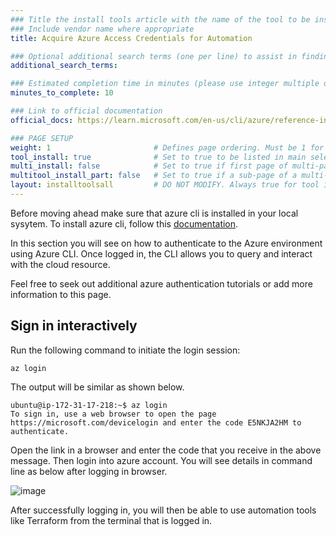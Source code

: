 ```yaml
---
### Title the install tools article with the name of the tool to be installed
### Include vendor name where appropriate
title: Acquire Azure Access Credentials for Automation

### Optional additional search terms (one per line) to assist in finding the article
additional_search_terms:

### Estimated completion time in minutes (please use integer multiple of 5)
minutes_to_complete: 10

### Link to official documentation
official_docs: https://learn.microsoft.com/en-us/cli/azure/reference-index?view=azure-cli-latest#az-login

### PAGE SETUP
weight: 1                       # Defines page ordering. Must be 1 for first (or only) page.
tool_install: true              # Set to true to be listed in main selection page, else false
multi_install: false            # Set to true if first page of multi-page article, else false
multitool_install_part: false   # Set to true if a sub-page of a multi-page article, else false
layout: installtoolsall         # DO NOT MODIFY. Always true for tool install articles
---
```


Before moving ahead make sure that azure cli is installed in your local sysytem. To install azure cli, follow this [documentation](/install-guides/azure-cli).

In this section you will see on how to authenticate to the Azure environment using Azure CLI. Once logged in, the CLI allows you to query and interact with the cloud resource.

Feel free to seek out additional azure authentication tutorials or add more information to this page.

## Sign in interactively

Run the following command to initiate the login session:

```console
az login
```

The output will be similar as shown below.

```output
ubuntu@ip-172-31-17-218:~$ az login
To sign in, use a web browser to open the page https://microsoft.com/devicelogin and enter the code E5NKJA2HM to authenticate.
```

Open the link in a browser and enter the code that you receive in the above message. Then login into azure account. You will see details in command line as below after logging in browser.

![image](https://user-images.githubusercontent.com/42368140/197953418-ddb9cd41-72b9-4a97-88f1-1f490644f36b.PNG)

After successfully logging in, you will then be able to use automation tools like Terraform from the terminal that is logged in.

